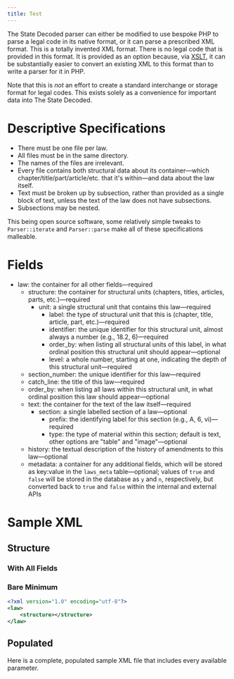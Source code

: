 ```yaml
---
title: Test
---
```


The State Decoded parser can either be modified to use bespoke PHP to parse a legal code in its native format, or it can parse a prescribed XML format. This is a totally invented XML format. There is no legal code that is provided in this format. It is provided as an option because, via [XSLT](http://en.wikipedia.org/wiki/XSLT), it can be substantially easier to convert an existing XML to this format than to write a parser for it in PHP.

Note that this is *not* an effort to create a standard interchange or storage format for legal codes. This exists solely as a convenience for important data into The State Decoded.

# Descriptive Specifications

* There must be one file per law.
* All files must be in the same directory.
* The names of the files are irrelevant.
* Every file contains both structural data about its container—which chapter/title/part/article/etc. that it's within—and data about the law itself.
* Text must be broken up by subsection, rather than provided as a single block of text, unless the text of the law does not have subsections.
* Subsections may be nested.

This being open source software, some relatively simple tweaks to `Parser::iterate` and `Parser::parse` make all of these specifications malleable.

# Fields
* law: the container for all other fields—required
  * structure: the container for structural units (chapters, titles, articles, parts, etc.)—required
    * unit: a single structural unit that contains this law—required
      * label: the type of structural unit that this is (chapter, title, article, part, etc.)—required
      * identifier: the unique identifier for this structural unit, almost always a number (e.g., 18.2, 6)—required
      * order_by: when listing all structural units of this label, in what ordinal position this structural unit should appear—optional
      * level: a whole number, starting at one, indicating the depth of this structural unit—required
  * section_number: the unique identifier for this law—required
  * catch_line: the title of this law—required
  * order_by: when listing all laws within this structural unit, in what ordinal position this law should appear—optional
  * text: the container for the text of the law itself—required
    * section: a single labelled section of a law—optional
      * prefix: the identifying label for this section (e.g., A, 6, vi)—required
      * type: the type of material within this section; default is text, other options are "table" and "image"—optional
  * history: the textual description of the history of amendments to this law—optional
  * metadata: a container for any additional fields, which will be stored as key:value in the `laws_meta` table—optional; values of `true` and `false` will be stored in the database as `y` and `n`, respectively, but converted back to `true` and `false` within the internal and external APIs

# Sample XML

## Structure

### With All Fields

### Bare Minimum
```xml
<?xml version="1.0" encoding="utf-8"?>
<law>
	<structure></structure>
</law>
```

## Populated
Here is a complete, populated sample XML file that includes every available parameter.

